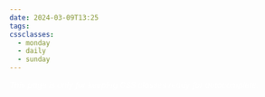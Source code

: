 ```yaml
---
date: 2024-03-09T13:25
tags: 
cssclasses:
  - monday
  - daily
  - sunday
---
```

<div style="background-color=black;color:white">
<i>This page is only for keeping CSS classes ready for autocomplete.</i>
</div>